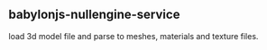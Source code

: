 ## babylonjs-nullengine-service

load 3d model file and parse to meshes, materials and texture files.
